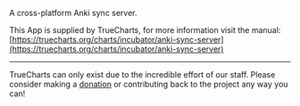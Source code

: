A cross-platform Anki sync server.

This App is supplied by TrueCharts, for more information visit the manual: [https://truecharts.org/charts/incubator/anki-sync-server](https://truecharts.org/charts/incubator/anki-sync-server)

---

TrueCharts can only exist due to the incredible effort of our staff.
Please consider making a [donation](https://truecharts.org/sponsor) or contributing back to the project any way you can!

